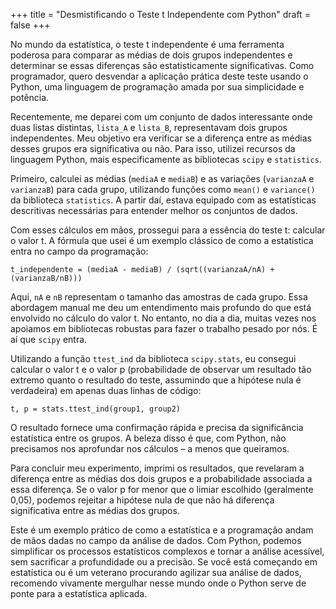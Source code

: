 +++
title = "Desmistificando o Teste t Independente com Python"
draft = false
+++

No mundo da estatística, o teste t independente é uma ferramenta poderosa para comparar as médias de dois grupos independentes e determinar se essas diferenças são estatisticamente significativas. Como programador, quero desvendar a aplicação prática deste teste usando o Python, uma linguagem de programação amada por sua simplicidade e potência.

Recentemente, me deparei com um conjunto de dados interessante onde duas listas distintas, `lista_A` e `lista_B`, representavam dois grupos independentes. Meu objetivo era verificar se a diferença entre as médias desses grupos era significativa ou não. Para isso, utilizei recursos da linguagem Python, mais especificamente as bibliotecas `scipy` e `statistics`.

Primeiro, calculei as médias (`mediaA` e `mediaB`) e as variações (`varianzaA` e `varianzaB`) para cada grupo, utilizando funções como `mean()` e `variance()` da biblioteca `statistics`. A partir daí, estava equipado com as estatísticas descritivas necessárias para entender melhor os conjuntos de dados.

Com esses cálculos em mãos, prossegui para a essência do teste t: calcular o valor t. A fórmula que usei é um exemplo clássico de como a estatística entra no campo da programação:


`t_independente = (mediaA - mediaB) / (sqrt((varianzaA/nA) + (varianzaB/nB)))` 

Aqui, `nA` e `nB` representam o tamanho das amostras de cada grupo. Essa abordagem manual me deu um entendimento mais profundo do que está envolvido no cálculo do valor t. No entanto, no dia a dia, muitas vezes nos apoiamos em bibliotecas robustas para fazer o trabalho pesado por nós. É aí que `scipy` entra.

Utilizando a função `ttest_ind` da biblioteca `scipy.stats`, eu consegui calcular o valor t e o valor p (probabilidade de observar um resultado tão extremo quanto o resultado do teste, assumindo que a hipótese nula é verdadeira) em apenas duas linhas de código:


`t, p = stats.ttest_ind(group1, group2)` 

O resultado fornece uma confirmação rápida e precisa da significância estatística entre os grupos. A beleza disso é que, com Python, não precisamos nos aprofundar nos cálculos – a menos que queiramos.

Para concluir meu experimento, imprimi os resultados, que revelaram a diferença entre as médias dos dois grupos e a probabilidade associada a essa diferença. Se o valor p for menor que o limiar escolhido (geralmente 0,05), podemos rejeitar a hipótese nula de que não há diferença significativa entre as médias dos grupos.

Este é um exemplo prático de como a estatística e a programação andam de mãos dadas no campo da análise de dados. Com Python, podemos simplificar os processos estatísticos complexos e tornar a análise acessível, sem sacrificar a profundidade ou a precisão. Se você está começando em estatística ou é um veterano procurando agilizar sua análise de dados, recomendo vivamente mergulhar nesse mundo onde o Python serve de ponte para a estatística aplicada.